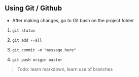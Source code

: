 ## Using Git / Github

- After making changes, go to Git bash on the project folder

1) `git status`

2) `git add --all`

3) `git commit -m "message here"`

4) `git push origin master`

>Todo: learn markdown, learn use of branches
